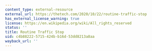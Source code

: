 ```yaml
---
content_type: external-resource
external_url: https://thetech.com/2020/10/22/routine-traffic-stop
has_external_license_warning: true
license: https://en.wikipedia.org/wiki/All_rights_reserved
status: ''
title: Routine Traffic Stop
uid: c4b88222-5715-424b-b16d-53dd8213a8aa
wayback_url: ''
---
```

